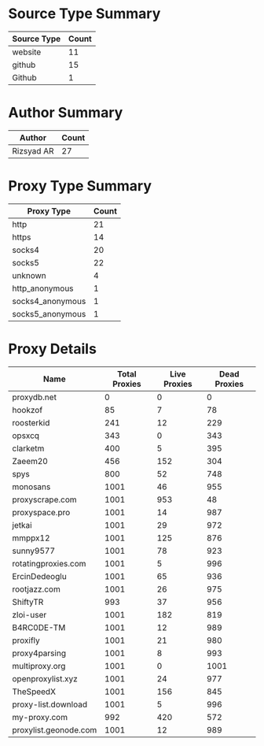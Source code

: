 # Source Type Summary

| Source Type | Count |
|-------------|-------|
| website | 11 |
| github | 15 |
| Github | 1 |


# Author Summary

| Author | Count |
|--------|-------|
| Rizsyad AR | 27 |


# Proxy Type Summary

| Proxy Type | Count |
|------------|-------|
| http | 21 |
| https | 14 |
| socks4 | 20 |
| socks5 | 22 |
| unknown | 4 |
| http_anonymous | 1 |
| socks4_anonymous | 1 |
| socks5_anonymous | 1 |


# Proxy Details

| Name | Total Proxies | Live Proxies | Dead Proxies |
|------|---------------|--------------|---------------|
| proxydb.net | 0 | 0 | 0 |
| hookzof | 85 | 7 | 78 |
| roosterkid | 241 | 12 | 229 |
| opsxcq | 343 | 0 | 343 |
| clarketm | 400 | 5 | 395 |
| Zaeem20 | 456 | 152 | 304 |
| spys | 800 | 52 | 748 |
| monosans | 1001 | 46 | 955 |
| proxyscrape.com | 1001 | 953 | 48 |
| proxyspace.pro | 1001 | 14 | 987 |
| jetkai | 1001 | 29 | 972 |
| mmppx12 | 1001 | 125 | 876 |
| sunny9577 | 1001 | 78 | 923 |
| rotatingproxies.com | 1001 | 5 | 996 |
| ErcinDedeoglu | 1001 | 65 | 936 |
| rootjazz.com | 1001 | 26 | 975 |
| ShiftyTR | 993 | 37 | 956 |
| zloi-user | 1001 | 182 | 819 |
| B4RC0DE-TM | 1001 | 12 | 989 |
| proxifly | 1001 | 21 | 980 |
| proxy4parsing | 1001 | 8 | 993 |
| multiproxy.org | 1001 | 0 | 1001 |
| openproxylist.xyz | 1001 | 24 | 977 |
| TheSpeedX | 1001 | 156 | 845 |
| proxy-list.download | 1001 | 5 | 996 |
| my-proxy.com | 992 | 420 | 572 |
| proxylist.geonode.com | 1001 | 12 | 989 |
